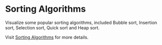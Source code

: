 # Sorting Algorithms

Visualize some popular sorting algorithms, included Bubble sort, Insertion sort, Selection sort, Quick sort and Heap sort.

Visit [Sorting Algorithms](https://lan1812783.github.io/sorting-algorithms/) for more details.
